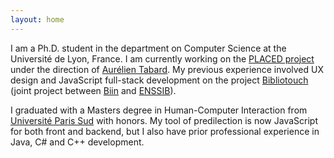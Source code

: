 ```yaml
---
layout: home
---
```


I am a Ph.D. student in the department on Computer Science at the Université de Lyon, France. I am currently working on the [PLACED project](www.placedproject.eu) under the direction of [Aurélien Tabard](www.tabard.fr). My previous experience involved UX design and JavaScript full-stack development on the project [Bibliotouch](https://github.com/biinlab/bibliotouch) (joint project between [Biin](www.biin.fr) and [ENSSIB](www.enssib.fr)).

I graduated with a Masters degree in Human-Computer Interaction from [Université Paris Sud](https://www.universite-paris-saclay.fr/en/education/master/m2-interaction-human-computer-interaction-hci#presentation-m2) with honors. My tool of predilection is now JavaScript for both front and backend, but I also have prior professional experience in Java, C# and C++ development.